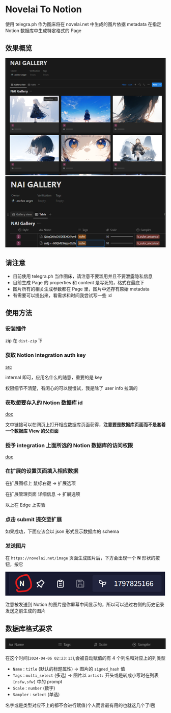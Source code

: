 # Novelai To Notion

使用 telegra.ph 作为图床将在 novelai.net 中生成的图片依据 metadata 在指定 Notion 数据库中生成特定格式的 Page

## 效果概览

![alt text](img/2.png)
![alt text](img/3.png)

## 请注意

- 目前使用 telegra.ph 当作图床，请注意不要滥用并且不要泄露隐私信息
- 目前生成 Page 的 properties 和 content 是写死的，格式在最底下
- 图片所有的相关生成参数都在 Page 里，图片中还存有原始 metadata
- 有需要可以提出来，看需求和时间我尝试写一些 :d

## 使用方法

### 安装插件

zip 在 `dist-zip` 下

### 获取 Notion integration auth key

[src](https://www.notion.so/my-integrations)

internal 即可，应用名什么的随意，重要的是 key

权限细节不清楚，有闲心的可以慢慢试，我是除了 user info 拉满的

### 获取想要存入的 Notion 数据库 id

[doc](https://developers.notion.com/reference/retrieve-a-database)

文中链接可以在网页上打开相应数据库页面获得，**注意要是数据库页面而不是套着一个数据库 View 的父页面**

### 授予 integration 上面所选的 Notion 数据库的访问权限

[doc](https://www.notion.so/help/add-and-manage-connections-with-the-api#add-connections-to-pages)


### 在扩展的设置页面填入相应数据

在扩展图标上 鼠标右键 -> 扩展选项

在扩展管理页面 详细信息 -> 扩展选项

以上在 Edge 上实验

### 点击 submit 提交至扩展

如果成功，下面应该会以 json 形式显示数据库的 schema

### 发送图片

在 `https://novelai.net/image` 页面生成图片后，下方会出现一个 **N** 形状的按钮，按它

![alt text](img/4.png)

注意被发送到 Notion 的图片是你屏幕中间显示的，所以可以通过右侧的历史记录发送之前生成的图片


## 数据库格式要求

![schema](img/1.png)

在这个时间(`2024-04-06 02:23:13`),会被自动赋值的有 4 个列名和对应上的列类型

- `Name` : `title` (默认的标题属性) -> 图片的 `signed_hash` 值
- `Tags` : `multi_select` (多选) -> 图片以 `artist:` 开头或是转成小写时在列表 `[nsfw,sfw]` 中的 prompt
- `Scale` : `number` (数字)
- `Sampler` : `select` (单选)

名字或是类型对应不上的都不会进行赋值(个人而言最有用的也就这几个了吧)
